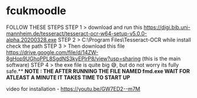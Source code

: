 # fcukmoodle
   FOLLOW THESE STEPS
   STEP 1 > download and run this https://digi.bib.uni-mannheim.de/tesseract/tesseract-ocr-w64-setup-v5.0.0-alpha.20200328.exe
   STEP 2 > C:\Program Files\Tesseract-OCR while install check the path 
   STEP 3 > Then download this file https://drive.google.com/file/d/14ZW-8gHop9UGhoPPL8SgdNS3kyEPlrP8/view?usp=sharing (this is the main software)
   STEP 4 > the exe file is quite big 😅, but do not worry its fully safe.**
**NOTE : THE AFTER RUNNING THE FILE NAMED fmd.exe WAIT FOR ATLEAST A MINUTE IT TAKES TIME TO START UP** 

video for installation - https://youtu.be/GW7ED2--m7M
